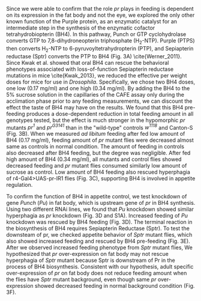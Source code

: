 Since we were able to confirm that the role *pr* plays in feeding is dependent on its expression in the fat body and not the eye, we explored the only other known function of the Purple protein, as an enzymatic catalyst for an intermediate step in the synthesis of the enzymatic cofactor tetrahydrobiopterin (BH4).
In this pathway, Punch or GTP cyclohydrolase converts GTP to 7,8-dihydroneopterin triphosphate (H<sub>2</sub>-NTP).
Purple (PTPS) then converts H<sub>2</sub>-NTP to 6-pyruvoyltetrahydropterin (PTP), and Sepiapterin reductase (Sptr) converts the PTP to BH4 (Fig. 3A) \cite{Werner_2011}. 
Since Kwak et al. showed that oral BH4 can rescue the behavioral phenotypes associated with loss-of-function Sepiapterin reductase mutations in mice \cite{Kwak_2013}, we reduced the effective per weight doses for mice for use in *Drosophila*.
Specifically, we chose two BH4 doses, one low (0.17 mg/ml) and one high (0.34 mg/ml).
By adding the BH4 to the 5% sucrose solution in the capillaries of the CAFE assay only during the acclimation phase prior to any feeding measurements, we can discount the effect the taste of BH4 may have on the results.
We found that this BH4 pre-feeding produces a dose-dependent reduction in total feeding amount in all genotypes tested, but the effect is much stronger in the hypomorphic *pr* mutants *pr<sup>1</sup>* and *pr<sup>G3141</sup>* than in the "wild-type" controls *w<sup>1118</sup>* and Canton-S (Fig. 3B).
When we measured *ad libitum* feeding after fed low amount of BH4 (0.17 mg/ml), feeding amount of *pr* mutant flies were decreased almost same as controls in normal condition. 
The amount of feeding in controls also decreased after BH4 feeding, but the degree was negligible. 
After fed high amount of BH4 (0.34 mg/ml), all mutants and control flies showed decreased feeding and *pr* mutant flies consumed similarly low amount of sucrose as control. 
Low amount of BH4 feeding also rescued hyperphagia of r4-Gal4>UAS-pr-IR1 flies (Fig. 3C), supporting BH4 is involved in appetite regulation.

To confirm the function of BH4 in appetite control, we test knockdown of gene *Punch* (*Pu*) in fat body, which is upstream gene of *pr* in BH4 synthesis. 
Using two different RNAi lines, we found that *Pu* knockdown showed similar hyperphagia as *pr* knockdown (Fig. 3D and S1A). 
Increased feeding of *Pu* knockdown was rescued by BH4 feeding (Fig. 3D). 
The terminal reaction in the biosynthesis of BH4 requires Sepiapterin Reductase (Sptr). 
To test the downsteam of pr, we checked appetite behavior of *Sptr* mutant flies, which also showed increased feeding and rescued by BH4 pre-feeding (Fig. 3E). 
After we observed increased feeding phenotype from *Sptr* mutant flies, We hypothesized that *pr* over-expression on fat body may not rescue hyperphagia of *Sptr* mutant because Sptr is downstream of Pr in the process of BH4 biosynthesis. 
Consistent with our hypothesis, adult specific over-expression of *pr* on fat body does not reduce feeding amount when the flies have *Sptr* mutant background, even though same *pr* over-expression showed decreased feeding in normal background condition (Fig. 3F). 

